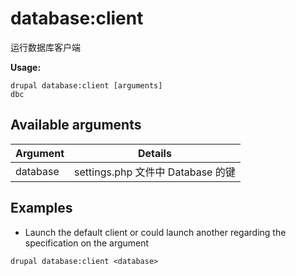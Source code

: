 # database:client
运行数据库客户端

**Usage:**
```
drupal database:client [arguments]
dbc
```

## Available arguments
Argument | Details
---------|-------------
database | settings.php 文件中 Database 的键

## Examples
* Launch the default client or could launch another regarding the specification on the argument
```
drupal database:client <database>
```
